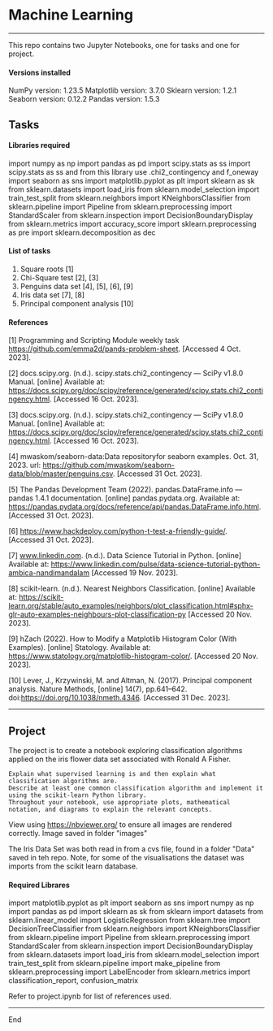 # Machine Learning 

***

This repo contains two Jupyter Notebooks, one for tasks and one for project.

#### Versions installed 
NumPy version: 1.23.5
Matplotlib version: 3.7.0
Sklearn version: 1.2.1
Seaborn version: 0.12.2
Pandas version: 1.5.3

## Tasks

#### Libraries required 
import numpy as np
import pandas as pd
import scipy.stats as ss
import scipy.stats as ss and from this library use .chi2_contingency and f_oneway
import seaborn as sns
import matplotlib.pyplot as plt
import sklearn as sk
from sklearn.datasets import load_iris
from sklearn.model_selection import train_test_split
from sklearn.neighbors import KNeighborsClassifier
from sklearn.pipeline import Pipeline
from sklearn.preprocessing import StandardScaler
from sklearn.inspection import DecisionBoundaryDisplay
from sklearn.metrics import accuracy_score
import sklearn.preprocessing as pre
import sklearn.decomposition as dec

#### List of tasks
1. Square roots [1]
2. Chi-Square test [2], [3]
3. Penguins data set [4], [5], [6], [9]
4. Iris data set [7], [8]
5. Principal component analysis [10]

#### References 

[1] Programming and Scripting Module weekly task https://github.com/emma2d/pands-problem-sheet. [Accessed 4 Oct. 2023].

[2] docs.scipy.org. (n.d.). scipy.stats.chi2_contingency — SciPy v1.8.0 Manual. [online] Available at: https://docs.scipy.org/doc/scipy/reference/generated/scipy.stats.chi2_contingency.html. [Accessed 16 Oct. 2023].

[3] docs.scipy.org. (n.d.). scipy.stats.chi2_contingency — SciPy v1.8.0 Manual. [online] Available at: https://docs.scipy.org/doc/scipy/reference/generated/scipy.stats.chi2_contingency.html. [Accessed 16 Oct. 2023].

[4] mwaskom/seaborn-data:Data repositoryfor seaborn examples. Oct. 31, 2023. url: https://github.com/mwaskom/seaborn-data/blob/master/penguins.csv. [Accessed 31 Oct. 2023].

[5] The Pandas Development Team (2022). pandas.DataFrame.info — pandas 1.4.1 documentation. [online] pandas.pydata.org. Available at: https://pandas.pydata.org/docs/reference/api/pandas.DataFrame.info.html.
[Accessed 31 Oct. 2023].

[6] https://www.hackdeploy.com/python-t-test-a-friendly-guide/. [Accessed 31 Oct. 2023].

[7] www.linkedin.com. (n.d.). Data Science Tutorial in Python. [online] Available at: https://www.linkedin.com/pulse/data-science-tutorial-python-ambica-nandimandalam [Accessed 19 Nov. 2023].

[8] scikit-learn. (n.d.). Nearest Neighbors Classification. [online] Available at: https://scikit-learn.org/stable/auto_examples/neighbors/plot_classification.html#sphx-glr-auto-examples-neighbours-plot-classification-py [Accessed 20 Nov. 2023].

[9] hZach (2022). How to Modify a Matplotlib Histogram Color (With Examples). [online] Statology. Available at: https://www.statology.org/matplotlib-histogram-color/. [Accessed 20 Nov. 2023].

[10] Lever, J., Krzywinski, M. and Altman, N. (2017). Principal component analysis. Nature Methods, [online] 14(7), pp.641–642. doi:https://doi.org/10.1038/nmeth.4346. [Accessed 31 Dec. 2023].

***

## Project

The project is to create a notebook exploring classification algorithms applied on the iris flower data set associated with Ronald A Fisher.

    Explain what supervised learning is and then explain what classification algorithms are.
    Describe at least one common classification algorithm and implement it using the scikit-learn Python library.
    Throughout your notebook, use appropriate plots, mathematical notation, and diagrams to explain the relevant concepts.


View using https://nbviewer.org/ to ensure all images are rendered correctly. Image saved in folder "images"

The Iris Data Set was both read in from a cvs file, found in a folder "Data" saved in teh repo. Note, for some of the visualisations the dataset was imports from the scikit learn database.

#### Required Librares
import matplotlib.pyplot as plt
import seaborn as sns
import numpy as np
import pandas as pd
import sklearn as sk
from sklearn import datasets
from sklearn.linear_model import LogisticRegression
from sklearn.tree import DecisionTreeClassifier
from sklearn.neighbors import KNeighborsClassifier
from sklearn.pipeline import Pipeline
from sklearn.preprocessing import StandardScaler
from sklearn.inspection import DecisionBoundaryDisplay
from sklearn.datasets import load_iris
from sklearn.model_selection import train_test_split
from sklearn.pipeline import make_pipeline
from sklearn.preprocessing import LabelEncoder
from sklearn.metrics import classification_report, confusion_matrix

Refer to project.ipynb for list of references used. 

*** 

End
   
